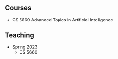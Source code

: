 ## Courses

- CS 5660 Advanced Topics in Artificial Intelligence

## Teaching

- Spring 2023
  - CS 5660
